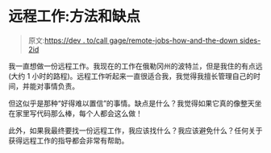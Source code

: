 # 远程工作:方法和缺点

> 原文:[https://dev . to/call gage/remote-jobs-how-and-the-down sides-2id](https://dev.to/callgage/remote-jobs-how-to-and-the-downsides-2id)

我一直想做一份远程工作。我现在的工作在俄勒冈州的波特兰，但是我住的有点远(大约 1 小时的路程)。远程工作听起来一直很适合我，我觉得我擅长管理自己的时间，并能对事情负责。

但这似乎是那种“好得难以置信”的事情。缺点是什么？我觉得如果它真的像整天坐在家里写代码那么棒，每个人都会这么做！

此外，如果我最终要找一份远程工作，我应该找什么？我应该避免什么？任何关于获得远程工作的指导都会非常有帮助。